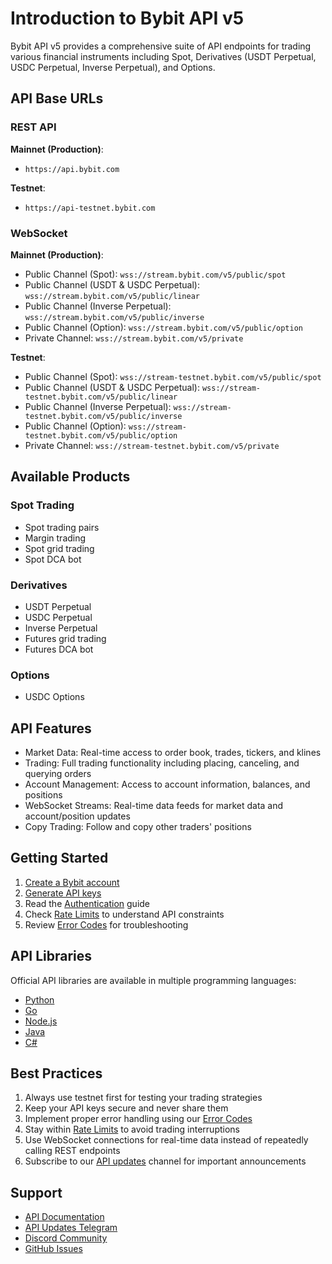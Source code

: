 # Introduction to Bybit API v5

Bybit API v5 provides a comprehensive suite of API endpoints for trading various financial instruments including Spot, Derivatives (USDT Perpetual, USDC Perpetual, Inverse Perpetual), and Options.

## API Base URLs

### REST API
**Mainnet (Production)**:
- `https://api.bybit.com`

**Testnet**:
- `https://api-testnet.bybit.com`

### WebSocket
**Mainnet (Production)**:
- Public Channel (Spot): `wss://stream.bybit.com/v5/public/spot`
- Public Channel (USDT & USDC Perpetual): `wss://stream.bybit.com/v5/public/linear`
- Public Channel (Inverse Perpetual): `wss://stream.bybit.com/v5/public/inverse`
- Public Channel (Option): `wss://stream.bybit.com/v5/public/option`
- Private Channel: `wss://stream.bybit.com/v5/private`

**Testnet**:
- Public Channel (Spot): `wss://stream-testnet.bybit.com/v5/public/spot`
- Public Channel (USDT & USDC Perpetual): `wss://stream-testnet.bybit.com/v5/public/linear`
- Public Channel (Inverse Perpetual): `wss://stream-testnet.bybit.com/v5/public/inverse`
- Public Channel (Option): `wss://stream-testnet.bybit.com/v5/public/option`
- Private Channel: `wss://stream-testnet.bybit.com/v5/private`

## Available Products

### Spot Trading
- Spot trading pairs
- Margin trading
- Spot grid trading
- Spot DCA bot

### Derivatives
- USDT Perpetual
- USDC Perpetual
- Inverse Perpetual
- Futures grid trading
- Futures DCA bot

### Options
- USDC Options

## API Features
- Market Data: Real-time access to order book, trades, tickers, and klines
- Trading: Full trading functionality including placing, canceling, and querying orders
- Account Management: Access to account information, balances, and positions
- WebSocket Streams: Real-time data feeds for market data and account/position updates
- Copy Trading: Follow and copy other traders' positions

## Getting Started
1. [Create a Bybit account](https://www.bybit.com/register)
2. [Generate API keys](https://www.bybit.com/app/user/api-management)
3. Read the [Authentication](./authentication.md) guide
4. Check [Rate Limits](./rate-limits.md) to understand API constraints
5. Review [Error Codes](./error-codes.md) for troubleshooting

## API Libraries
Official API libraries are available in multiple programming languages:
- [Python](./sdk/python.md)
- [Go](./sdk/go.md)
- [Node.js](./sdk/nodejs.md)
- [Java](./sdk/java.md)
- [C#](./sdk/csharp.md)

## Best Practices
1. Always use testnet first for testing your trading strategies
2. Keep your API keys secure and never share them
3. Implement proper error handling using our [Error Codes](./error-codes.md)
4. Stay within [Rate Limits](./rate-limits.md) to avoid trading interruptions
5. Use WebSocket connections for real-time data instead of repeatedly calling REST endpoints
6. Subscribe to our [API updates](https://t.me/BybitAPI) channel for important announcements

## Support
- [API Documentation](https://bybit-exchange.github.io/docs/v5/intro)
- [API Updates Telegram](https://t.me/BybitAPI)
- [Discord Community](https://discord.gg/bybit)
- [GitHub Issues](https://github.com/bybit-exchange/api-usage-examples/issues)
